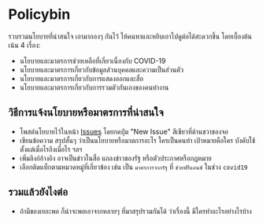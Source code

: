 # Policybin

รวบรวมนโยบายที่น่าสนใจ เอามากองๆ กันไว้ ให้คนหาและหยิบเอาไปดูต่อได้สะดวกขึ้น โดยเบื้องต้นเน้น 4 เรื่อง:

- นโยบายและมาตรการช่วยเหลือที่เกี่ยวเนื่องกับ COVID-19
- นโยบายและมาตรการเกี่ยวกับข้อมูลส่วนบุคคลและความเป็นส่วนตัว
- นโยบายและมาตรการเกี่ยวกับการแสดงออกและสื่อ
- นโยบายและมาตรการเกี่ยวกับการรวมตัวกันเองของคนทำงาน

## วิธีการแจ้งนโยบายหรือมาตรการที่น่าสนใจ
- โพสต์นโยบายไว้ในหน้า [Issues](https://github.com/thainetizen/policybin/issues) โดยกดปุ่ม "New Issue" สีเขียวที่ด้านขวาของจอ
- เขียนข้อความ สรุปสั้นๆ ว่าเป็นนโยบายหรือมาตการอะไร ใครเป็นคนทำ เป้าหมายคือใคร บังคับใช้ตั้งแต่เมื่อไรถึงเมื่อไร ฯลฯ
- เพิ่มลิงก์อ้างอิง อาจเป็นข่าวในสื่อ แถลงข่าวของรัฐ หรือตัวประกาศหรือกฎหมาย
- เลือกติดแท็กตามหมวดหมู่ที่เกี่ยวข้อง เช่น เป็น `มาตรการจากรัฐ` ที่ `ช่วยฟรีแลนซ์` ในช่วง `covid19`

## รวมแล้วยังไงต่อ
- ถ้ามีของเยอะพอ ก็น่าจะพอเอาจากหลายๆ ที่มาสรุปรวมกันได้ ว่าเรื่องนี้ มีใครทำอะไรอย่างไรบ้าง

